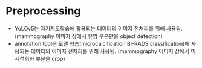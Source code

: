 # Preprocessing
- YoLOv5는 자기지도학습에 활용되는 데이터의 이미지 전처리를 위해 사용됨. (mammography 이미지 상에서 유방 부분만을 object detection)
- annotation tool은 모델 학습(microcalcification BI-RADS classification)에 사용되는 데이터의 이미지 전처리를 위해 사용됨. (mammography 이미지 상에서 미세석회화 부분을 crop)
